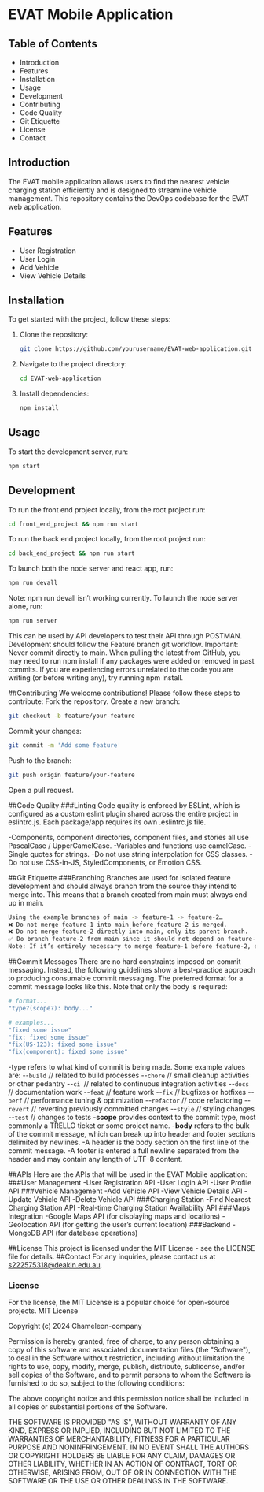 
# EVAT Mobile Application

## Table of Contents
- Introduction
- Features
- Installation
- Usage
- Development
- Contributing
- Code Quality
- Git Etiquette
- License
- Contact

## Introduction
The EVAT mobile application allows users to find the nearest vehicle charging station efficiently and is designed to streamline vehicle management. This repository contains the DevOps codebase for the EVAT web application.

## Features
- User Registration
- User Login
- Add Vehicle
- View Vehicle Details

## Installation
To get started with the project, follow these steps:

1. Clone the repository:
    ```bash
    git clone https://github.com/yourusername/EVAT-web-application.git
    ```

2. Navigate to the project directory:
    ```bash
    cd EVAT-web-application
    ```

3. Install dependencies:
    ```bash
    npm install
    ```

## Usage
To start the development server, run:
```bash
npm start
```
## Development
To run the front end project locally, from the root project run:
```bash
cd front_end_project && npm run start
```
To run the back end project locally, from the root project run:
```bash
cd back_end_project && npm run start
```
To launch both the node server and react app, run:
```bash
npm run devall
```
Note: npm run devall isn’t working currently.
To launch the node server alone, run:
```bash
npm run server
```
This can be used by API developers to test their API through POSTMAN.
Development should follow the Feature branch git workflow. Important: Never commit directly to main.
When pulling the latest from GitHub, you may need to run npm install  if any packages were added or removed in past commits. If you are experiencing errors unrelated to the code you are writing (or before writing any), try running npm install.

##Contributing
We welcome contributions! Please follow these steps to contribute:
Fork the repository.
Create a new branch:
```bash
git checkout -b feature/your-feature
```
Commit your changes:
```bash
git commit -m 'Add some feature'
```
Push to the branch:
```bash
git push origin feature/your-feature
```
Open a pull request.

##Code Quality
###Linting
Code quality is enforced by ESLint, which is configured as a custom eslint plugin shared across the entire project in eslintrc.js. Each package/app requires its own .eslintrc.js file.

-Components, component directories, component files, and stories all use PascalCase / UpperCamelCase.
-Variables and functions use camelCase.
-Single quotes for strings.
-Do not use string interpolation for CSS classes.
-Do not use CSS-in-JS, StyledComponents, or Emotion CSS.

##Git Etiquette
###Branching
Branches are used for isolated feature development and should always branch from the source they intend to merge into. This means that a branch created from main must always end up in main.
```bash
Using the example branches of main -> feature-1 -> feature-2…
❌ Do not merge feature-1 into main before feature-2 is merged.
❌ Do not merge feature-2 directly into main, only its parent branch.
✅ Do branch feature-2 from main since it should not depend on feature-1.
Note: If it’s entirely necessary to merge feature-1 before feature-2, ensure that no manual commits are made in feature-2 between the last commit & merge commit to main of feature-1.
```
##Commit Messages
There are no hard constraints imposed on commit messaging. Instead, the following guidelines show a best-practice approach to producing consumable commit messaging.
The preferred format for a commit message looks like this. Note that only the body is required:
```bash
# format...
"type?(scope?): body..."

# examples...
"fixed some issue"
"fix: fixed some issue"
"fix(US-123): fixed some issue"
"fix(component): fixed some issue"
```

-type refers to what kind of commit is being made. Some example values are:
--```build``` // related to build processes
--```chore``` // small cleanup activities or other pedantry
--```ci ```// related to continuous integration activities
--```docs``` // documentation work
--```feat``` // feature work
--```fix``` // bugfixes or hotfixes
--```perf``` // performance tuning & optimization
--```refactor``` // code refactoring
--``` revert``` // reverting previously committed changes
--```style``` // styling changes
--```test``` // changes to tests
-**scope** provides context to the commit type, most commonly a TRELLO ticket or some project name.
-**body** refers to the bulk of the commit message, which can break up into header and footer sections delimited by newlines.
-A header is the body section on the first line of the commit message.
-A footer is entered a full newline separated from the header and may contain any length of UTF-8 content.

##APIs
Here are the APIs that will be used in the EVAT Mobile application:
###User Management
-User Registration API
-User Login API
-User Profile API
###Vehicle Management
-Add Vehicle API
-View Vehicle Details API
-Update Vehicle API
-Delete Vehicle API
###Charging Station
-Find Nearest Charging Station API
-Real-time Charging Station Availability API
###Maps Integration
-Google Maps API (for displaying maps and locations)
-Geolocation API (for getting the user’s current location)
###Backend
-MongoDB API (for database operations)

##License
This project is licensed under the MIT License - see the LICENSE file for details.
##Contact
For any inquiries, please contact us at s222575318@deakin.edu.au.

### License

For the license, the MIT License is a popular choice for open-source projects. 
MIT License

Copyright (c) 2024 Chameleon-company

Permission is hereby granted, free of charge, to any person obtaining a copy
of this software and associated documentation files (the "Software"), to deal
in the Software without restriction, including without limitation the rights
to use, copy, modify, merge, publish, distribute, sublicense, and/or sell
copies of the Software, and to permit persons to whom the Software is
furnished to do so, subject to the following conditions:

The above copyright notice and this permission notice shall be included in all
copies or substantial portions of the Software.

THE SOFTWARE IS PROVIDED "AS IS", WITHOUT WARRANTY OF ANY KIND, EXPRESS OR
IMPLIED, INCLUDING BUT NOT LIMITED TO THE WARRANTIES OF MERCHANTABILITY,
FITNESS FOR A PARTICULAR PURPOSE AND NONINFRINGEMENT. IN NO EVENT SHALL THE
AUTHORS OR COPYRIGHT HOLDERS BE LIABLE FOR ANY CLAIM, DAMAGES OR OTHER
LIABILITY, WHETHER IN AN ACTION OF CONTRACT, TORT OR OTHERWISE, ARISING FROM,
OUT OF OR IN CONNECTION WITH THE SOFTWARE OR THE USE OR OTHER DEALINGS IN THE
SOFTWARE.

